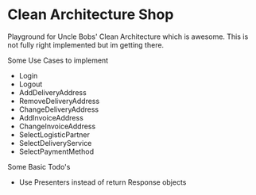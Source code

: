 Clean Architecture Shop
===============

Playground for Uncle Bobs' Clean Architecture which is awesome.
This is not fully right implemented but im getting there.

Some Use Cases to implement

 - Login
 - Logout
 - AddDeliveryAddress
 - RemoveDeliveryAddress
 - ChangeDeliveryAddress
 - AddInvoiceAddress
 - ChangeInvoiceAddress
 - SelectLogisticPartner
 - SelectDeliveryService
 - SelectPaymentMethod

Some Basic Todo's

 - Use Presenters instead of return Response objects

